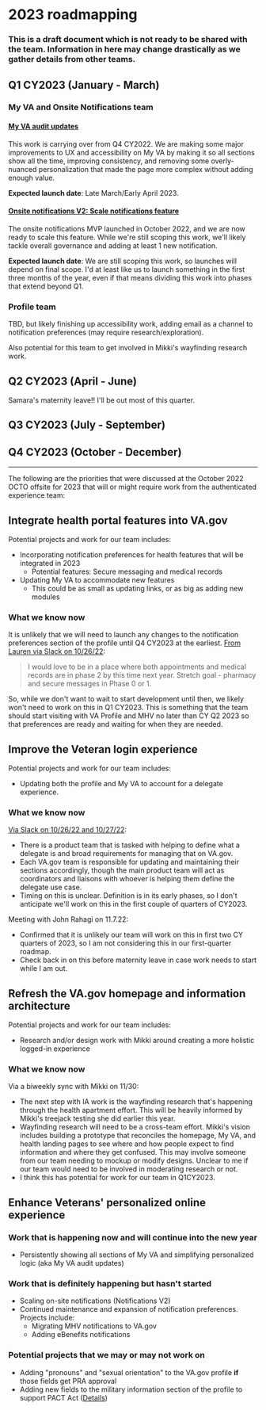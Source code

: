 # 2023 roadmapping

### This is a draft document which is not ready to be shared with the team. Information in here may change drastically as we gather details from other teams.

## Q1 CY2023 (January - March)

### My VA and Onsite Notifications team

#### [My VA audit updates](https://github.com/department-of-veterans-affairs/va.gov-team/tree/master/products/identity-personalization/my-va/2022-audit#readme)

This work is carrying over from Q4 CY2022. We are making some major improvements to UX and accessibility on My VA by making it so all sections show all the time, improving consistency, and removing some overly-nuanced personalization that made the page more complex without adding enough value.

**Expected launch date**: Late March/Early April 2023.

#### [Onsite notifications V2: Scale notifications feature](https://github.com/department-of-veterans-affairs/va.gov-team/tree/master/products/identity-personalization/onsite-notifications/notifications-v2#readme)

The onsite notifications MVP launched in October 2022, and we are now ready to scale this feature. While we're still scoping this work, we'll likely tackle overall governance and adding at least 1 new notification.

**Expected launch date**: We are still scoping this work, so launches will depend on final scope. I'd at least like us to launch something in the first three months of the year, even if that means dividing this work into phases that extend beyond Q1.

### Profile team

TBD, but likely finishing up accessibility work, adding email as a channel to notification preferences (may require research/exploration).

Also potential for this team to get involved in Mikki's wayfinding research work.

## Q2 CY2023 (April - June)

Samara's maternity leave!! I'll be out most of this quarter.

## Q3 CY2023 (July - September)
## Q4 CY2023 (October - December)


---------------


The following are the priorities that were discussed at the October 2022 OCTO offsite for 2023 that will or might require work from the authenticated experience team:

## Integrate health portal features into VA.gov

Potential projects and work for our team includes:

- Incorporating notification preferences for health features that will be integrated in 2023
  - Potential features: Secure messaging and medical records
- Updating My VA to accommodate new features
  - This could be as small as updating links, or as big as adding new modules

### What we know now

It is unlikely that we will need to launch any changes to the notification preferences section of the profile until Q4 CY2023 at the earliest. [From Lauren via Slack on 10/26/22](https://dsva.slack.com/archives/C02BTDTEPNH/p1666797451568699?thread_ts=1666728785.285899&cid=C02BTDTEPNH):

> I would love to be in a place where both appointments and medical records are in phase 2 by this time next year. Stretch goal - pharmacy and secure messages in Phase 0 or 1.

So, while we don't want to wait to start development until then, we likely won't need to work on this in Q1 CY2023. This is something that the team should start visiting with VA Profile and MHV no later than CY Q2 2023 so that preferences are ready and waiting for when they are needed.

## Improve the Veteran login experience

Potential projects and work for our team includes:

- Updating both the profile and My VA to account for a delegate experience.

### What we know now

[Via Slack on 10/26/22 and 10/27/22](https://dsva.slack.com/archives/G9TV2B50E/p1666828006560949?thread_ts=1666795077.350119&cid=G9TV2B50E):

- There is a product team that is tasked with helping to define what a delegate is and broad requirements for managing that on VA.gov.
- Each VA.gov team is responsible for updating and maintaining their sections accordingly, though the main product team will act as coordinators and liaisons with whoever is helping them define the delegate use case.
- Timing on this is unclear. Definition is in its early phases, so I don't anticipate we'll work on this in the first couple of quarters of CY2023.

Meeting with John Rahagi on 11.7.22:

- Confirmed that it is unlikely our team will work on this in first two CY quarters of 2023, so I am not considering this in our first-quarter roadmap.
- Check back in on this before maternity leave in case work needs to start while I am out.

## Refresh the VA.gov homepage and information architecture

Potential projects and work for our team includes:

- Research and/or design work with Mikki around creating a more holistic logged-in experience

### What we know now

Via a biweekly sync with Mikki on 11/30:

- The next step with IA work is the wayfinding research that's happening through the health apartment effort. This will be heavily informed by Mikki's treejack testing she did earlier this year.
- Wayfinding research will need to be a cross-team effort. Mikki's vision includes building a prototype that reconciles the homepage, My VA, and health landing pages to see where and how people expect to find information and where they get confused. This may involve someone from our team needing to mockup or modify designs. Unclear to me if our team would need to be involved in moderating research or not.
- I think this has potential for work for our team in Q1CY2023.

## Enhance Veterans' personalized online experience

### Work that is happening now and will continue into the new year

- Persistently showing all sections of My VA and simplifying personalized logic (aka My VA audit updates)

### Work that is definitely happening but hasn't started

- Scaling on-site notifications (Notifications V2)
- Continued maintenance and expansion of notification preferences. Projects include:
  - Migrating MHV notifications to VA.gov
  - Adding eBenefits notifications

### Potential projects that we may or may not work on

- Adding "pronouns" and "sexual orientation" to the VA.gov profile **if** those fields get PRA approval
- Adding new fields to the military information section of the profile to support PACT Act ([Details](https://dsva.slack.com/archives/G03HQ55DC/p1667569982198959))
